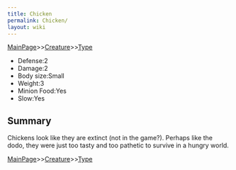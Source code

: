 ```yaml
---
title: Chicken
permalink: Chicken/
layout: wiki
---
```


[MainPage](/keeperrl_wiki/ "wikilink")>>[Creature](/keeperrl_wiki/Creature_Guide "wikilink")>>[Type](/keeperrl_wiki/Type "wikilink")

-   Defense:2
-   Damage:2
-   Body size:Small
-   Weight:3
-   Minion Food:Yes
-   Slow:Yes

Summary
-------

Chickens look like they are extinct (not in the game?). Perhaps like the
dodo, they were just too tasty and too pathetic to survive in a hungry
world.

[MainPage](/keeperrl_wiki/ "wikilink")>>[Creature](/keeperrl_wiki/Creature_Guide "wikilink")>>[Type](/keeperrl_wiki/Type "wikilink")

